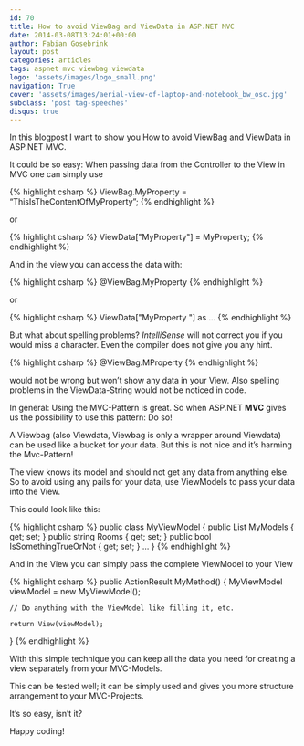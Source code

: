 ```yaml
---
id: 70
title: How to avoid ViewBag and ViewData in ASP.NET MVC
date: 2014-03-08T13:24:01+00:00
author: Fabian Gosebrink
layout: post
categories: articles
tags: aspnet mvc viewbag viewdata 
logo: 'assets/images/logo_small.png'
navigation: True
cover: 'assets/images/aerial-view-of-laptop-and-notebook_bw_osc.jpg'
subclass: 'post tag-speeches'
disqus: true
---
```


In this blogpost I want to show you How to avoid ViewBag and ViewData in ASP.NET MVC.

It could be so easy: When passing data from the Controller to the View in MVC one can simply use

{% highlight csharp %}
ViewBag.MyProperty = “ThisIsTheContentOfMyProperty”;
{% endhighlight %}

or

{% highlight csharp %}
ViewData["MyProperty"] = MyProperty;
{% endhighlight %}


And in the view you can access the data with:

{% highlight csharp %}
@ViewBag.MyProperty
{% endhighlight %}

or

{% highlight csharp %}
ViewData["MyProperty "] as ...
{% endhighlight %}

But what about spelling problems? _IntelliSense_ will not correct you if you would miss a character. Even the compiler does not give you any hint.

{% highlight csharp %}
@ViewBag.MProperty
{% endhighlight %}


would not be wrong but won’t show any data in your View. Also spelling problems in the ViewData-String would not be noticed in code.

In general: Using the MVC-Pattern is great. So when ASP.NET **MVC** gives us the possibility to use this pattern: Do so!

A Viewbag (also Viewdata, Viewbag is only a wrapper around Viewdata) can be used like a bucket for your data. But this is not nice and it’s harming the Mvc-Pattern!

The view knows its model and should not get any data from anything else. So to avoid using any pails for your data, use ViewModels to pass your data into the View.

This could look like this:

{% highlight csharp %}
public class MyViewModel
{
    public List MyModels { get; set; }
    public string Rooms { get; set; }
    public bool IsSomethingTrueOrNot { get; set; }
    ...
}
{% endhighlight %}

And in the View you can simply pass the complete ViewModel to your View

{% highlight csharp %}
public ActionResult MyMethod()
{
    MyViewModel viewModel = new MyViewModel();

    // Do anything with the ViewModel like filling it, etc.

    return View(viewModel);
}
{% endhighlight %}

With this simple technique you can keep all the data you need for creating a view separately from your MVC-Models.

This can be tested well; it can be simply used and gives you more structure arrangement to your MVC-Projects.

It’s so easy, isn’t it?

Happy coding!
